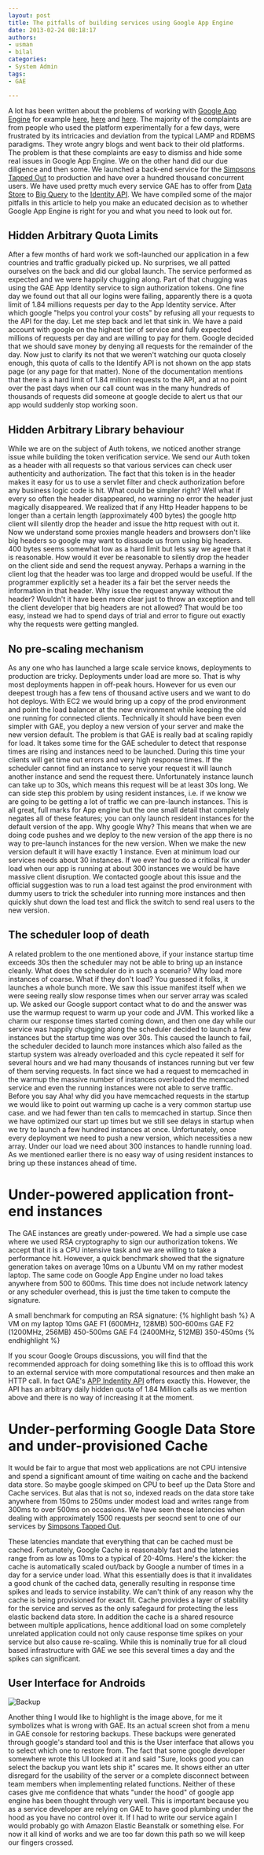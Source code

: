 ```yaml
--- 
layout: post
title: The pitfalls of building services using Google App Engine
date: 2013-02-24 08:18:17
authors:
- usman
- bilal
categories: 
- System Admin
tags:
- GAE

---
```


A lot has been written about the problems of working with [Google App Engine](https://appengine.google.com/) for example [here](http://www.carlosble.com/2010/11/goodbye-google-app-engine-gae/), [here](http://3.14.by/en/read/why-google-appengine-sucks) and [here](http://www.zdnet.com/blog/google/the-problem-with-google-apps-engine/1002). The majority of the complaints are from people who used the platform experimentally for a few days, were frustrated by its intricacies and deviation from the typical LAMP and RDBMS paradigms. They wrote angry blogs and went back to their old platforms. The problem is that these complaints are easy to dismiss and hide some real issues in Google App Engine. We on the other hand did our due diligence and then some. We launched a back-end service for the [Simpsons Tapped Out](https://play.google.com/store/apps/details?id=com.ea.game.simpsons4_na) to production and have over a hundred thousand concurrent users. We have used pretty much every service GAE has to offer from [Data Store](https://developers.google.com/appengine/docs/java/datastore/overview) to [Big Query](https://developers.google.com/bigquery/) to the [Identity API](https://developers.google.com/appengine/docs/java/appidentity/). We have compiled some of the major pitfalls in this article to help you make an educated decision as to whether Google App Engine is right for you and what you need to look out for.

## Hidden Arbitrary Quota Limits

After a few months of hard work we soft-launched our application in a few countries and traffic gradually picked up. No surprises, we all patted ourselves on the back and did our global launch. The service performed as expected and we were happily chugging along. Part of that chugging was using the GAE App Identity service to sign authorization tokens. 
One fine day we found out that all our logins were failing, apparently there is a quota limit of 1.84 millions requests per day to the App Identity service. After which google "helps you control your costs" by refusing all your requests to the API for the day. Let me step back and let that sink in. We have a paid account with google on the highest tier of service and fully expected millions of requests per day and are willing to pay for them. Google decided that we should save money by denying all requests for the remainder of the day. Now just to clarify its not that we weren't watching our quota closely enough, this quota of calls to the Identify API is not shown on the app stats page (or any page for that matter). None of the documentation mentions that there is a hard limit of 1.84 million requests to the API, and at no point over the past days when our call count was in the many hundreds of thousands of requests did someone at google decide to alert us that our app would suddenly stop working soon.   

## Hidden Arbitrary Library behaviour 

While we are on the subject of Auth tokens, we noticed another strange issue while building the token verification service. We send our Auth token as a header with all requests so that various services can check user authenticity and authorization. The fact that this token is in the header makes it easy for us to use a servlet filter and check authorization before any business logic code is hit. What could be simpler right? Well what if every so often the header disappeared, no warning no error the header just magically disappeared. We realized that if any Http Header happens to be longer than a certain length (approximately 400 bytes) the google http client will silently drop the header and issue the http request with out it. Now we understand some proxies mangle headers and browsers don't like big headers so google may want to dissuade us from using big headers. 400 bytes seems somewhat low as a hard limit but lets say we agree that it is reasonable. How would it ever be reasonable to silently drop the header on the client side and send the request anyway. Perhaps a warning in the client log that the header was too large and dropped would be useful. If the programmer explicitly set a header its a fair bet the server needs the information in that header. Why issue the request anyway without the header? Wouldn't it have been more clear just to throw an exception and tell the client developer that big headers are not allowed? That would be too easy, instead we had to spend days of trial and error to figure out exactly why the requests were getting mangled. 
 
## No pre-scaling mechanism

As any one who has launched a large scale service knows, deployments to production are tricky. Deployments under load are more so. That is why most deployments happen in off-peak hours. However for us even our deepest trough has a few tens of thousand active users and we want to do hot deploys. With EC2 we would bring up a copy of the prod environment and point the load balancer at the new environment while keeping the old one running for connected clients. Technically it should have been even simpler with GAE, you deploy a new version of your server and make the new version default. The problem is that GAE is really bad at scaling rapidly for load. It takes some time for the GAE scheduler to detect that response times are rising and instances need to be launched. During this time your clients will get time out errors and very high response times. If the scheduler cannot find an instance to serve your request it will launch another instance and send the request there. Unfortunately instance launch can take up to 30s, which means this request will be at least 30s long. We can side step this problem by using resident instances, i.e. if we know we are going to be getting a lot of traffic we can pre-launch instances. This is all great, full marks for App engine but the one small detail that completely negates all of these features; you can only launch resident instances for the default version of the app.  Why google Why? This means that when we are doing code pushes and we deploy to the new version of the app there is no way to pre-launch instances for the new version. When we make the new version default it will have exactly 1 instance. Even at minimum load our services needs about 30 instances. If we ever had to do a critical fix under load when our app is running at about 300 instances we would be have massive client disruption. We contacted google about this issue and the official suggestion was to run a load test against the prod environment with dummy users to trick the scheduler into running more instances and then quickly shut down the load test and flick the switch to send real users to the new version. 

## The scheduler loop of death

A related problem to the one mentioned above, if your instance startup time exceeds 30s then the scheduler may not be able to bring up an instance cleanly. What does the scheduler do in such a scenario? Why load more instances of coarse. What if they don't load? You guessed it folks, it launches a whole bunch more. We saw this issue manifest itself when we were seeing really slow response times when our server array was scaled up. We asked our Google support contact what to do and the answer was use the warmup request to warm up your code and JVM. This worked like a charm our response times started coming down, and then one day while our service was happily chugging along the scheduler decided to launch a few instances but the startup time was over 30s. This caused the launch to fail, the scheduler decided to launch more instances which also failed as the startup system was already overloaded and this cycle repeated it self for several hours and we had many thousands of instances running but ver few of them serving requests. In fact since we had a request to memcached in the warmup the massive number of instances overloaded the memcached service and even the running instances were not able to serve traffic. Before you say Aha! why did you have memcached requests in the startup we would like to point out warming up cache is a very common startup use case. and we had fewer than ten calls to memcached in startup. Since then we have optimized our start up times but we still see delays in startup when we try to launch a few hundred instances at once. Unfortunately, once every deployment we need to push a new version, which necessities a new array. Under our load we need about 300 instances to handle running load. As we mentioned earlier there is no easy way of using resident instances to bring up these instances ahead of time. 

# Under-powered application front-end instances
The GAE instances are greatly under-powered. We had a simple use case where we used RSA cryptography to sign our authorization tokens. We accept that it is a CPU intensive task and we are willing to take a performance hit. However, a quick benchmark showed that the signature generation takes on average 10ms on a Ubuntu VM on my rather modest laptop. The same code on Google App Engine under no load takes anywhere from 500 to 600ms. This time does not include network latency or any scheduler overhead, this is just the time taken to compute the signature.    

A small benchmark for computing an RSA signature: 
{% highlight bash %}
A VM on my laptop	 	 10ms
GAE F1 (600MHz, 128MB)	 500-600ms
GAE F2 (1200MHz, 256MB)	 450-500ms
GAE F4 (2400MHz, 512MB)	 350-450ms
{% endhighlight %}

If you scour Google Groups discussions, you will find that the recommended approach for doing something like this is to offload this work to an external service with more computational resources and then make an HTTP call. In fact GAE's [APP Indentity API](https://developers.google.com/appengine/docs/java/appidentity/) offers exactly this. However, the API has an arbitrary daily hidden quota of 1.84 Million calls as we mention above and there is no way of increasing it at the moment. 

# Under-performing Google Data Store and under-provisioned Cache
It would be fair to argue that most web applications are not CPU intensive and spend a significant amount of time waiting on cache and the backend data store. So maybe google skimped on CPU to beef up the Data Store and Cache services. But alas that is not so, indexed reads on the data store take anywhere from 150ms to 250ms under modest load and writes range from 300ms to over 500ms on occasions. We have seen these latencies when dealing with approximately 1500 requests per seocnd sent to one of our services by [Simpsons Tapped Out](https://play.google.com/store/apps/details?id=com.ea.game.simpsons4_na). 

These latencies mandate that everything that can be cached must be cached. Fortunately, Google Cache is reasonably fast and the latencies range from as low as 10ms to a typical of 20-40ms. Here's the kicker: the cache is automatically scaled out/back by Google a number of times in a day for a service under load. What this essentially does is that it invalidates a good chunk of the cached data, generally resulting in response time spikes and leads to service instability.  We can't think of any reason why the cache is being provisioned for exact fit. Cache provides a layer of stability for the service and serves as the only safegaurd for protecting the less elastic backend data store. In addition the cache is a shared resource between multiple applications, hence additional load on some completely unrelated application could not only cause response time spikes on your service but also cause re-scaling. While this is nominally true for all cloud based infrastructure with GAE we see this several times a day and the spikes can significant.  

## User Interface for Androids

![Backup](/assets/images/backup.jpg)

Another thing I would like to highlight is the image above, for me it symbolizes what is wrong with GAE. Its an actual screen shot from a menu in GAE console for restoring backups. These backups were generated through google's standard tool and this is the User interface that allows you to select which one to restore from. The fact that some google developer somewhere wrote this UI looked at it and said "Sure, looks good you can select the backup you want lets ship it" scares me. It shows either an utter disregard for the usability of the server or a complete disconnect between team members when implementing related functions. Neither of these cases give me confidence that whats "under the hood" of google app engine has been thought through very well. This is important because you as a service developer are relying on GAE to have good plumbing under the hood as you have no control over it. If I had to write our service again I would probably go with Amazon Elastic Beanstalk or something else. For now it all kind of works and we are too far down this path so we will keep our fingers crossed. 



